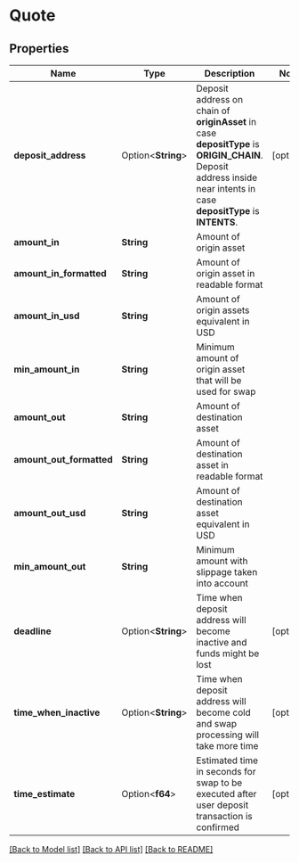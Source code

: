 # Quote

## Properties

Name | Type | Description | Notes
------------ | ------------- | ------------- | -------------
**deposit_address** | Option<**String**> | Deposit address on chain of **originAsset** in case **depositType** is **ORIGIN_CHAIN**.       Deposit address inside near intents in case **depositType** is **INTENTS**. | [optional]
**amount_in** | **String** | Amount of origin asset | 
**amount_in_formatted** | **String** | Amount of origin asset in readable format | 
**amount_in_usd** | **String** | Amount of origin assets equivalent in USD | 
**min_amount_in** | **String** | Minimum amount of origin asset that will be used for swap | 
**amount_out** | **String** | Amount of destination asset | 
**amount_out_formatted** | **String** | Amount of destination asset in readable format | 
**amount_out_usd** | **String** | Amount of destination asset equivalent in USD | 
**min_amount_out** | **String** | Minimum amount with slippage taken into account | 
**deadline** | Option<**String**> | Time when deposit address will become inactive and funds might be lost | [optional]
**time_when_inactive** | Option<**String**> | Time when deposit address will become cold and swap processing will take more time | [optional]
**time_estimate** | Option<**f64**> | Estimated time in seconds for swap to be executed after user deposit transaction is confirmed | [optional]

[[Back to Model list]](../README.md#documentation-for-models) [[Back to API list]](../README.md#documentation-for-api-endpoints) [[Back to README]](../README.md)


